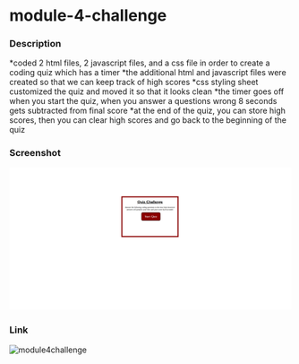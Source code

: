 # module-4-challenge

### Description

*coded 2 html files, 2 javascript files, and a css file in order to create a coding quiz which has a timer
*the additional html and javascript files were created so that we can keep track of high scores
*css styling sheet customized the quiz and moved it so that it looks clean
*the timer goes off when you start the quiz, when you answer a questions wrong 8 seconds gets subtracted from final score
*at the end of the quiz, you can store high scores, then you can clear high scores and go back to the beginning of the quiz

### Screenshot

![screenshot](screenshot-quiz.png)

### Link

![module4challenge](https://dvtipei.github.com/dvtipei/module-4-challenge/)
